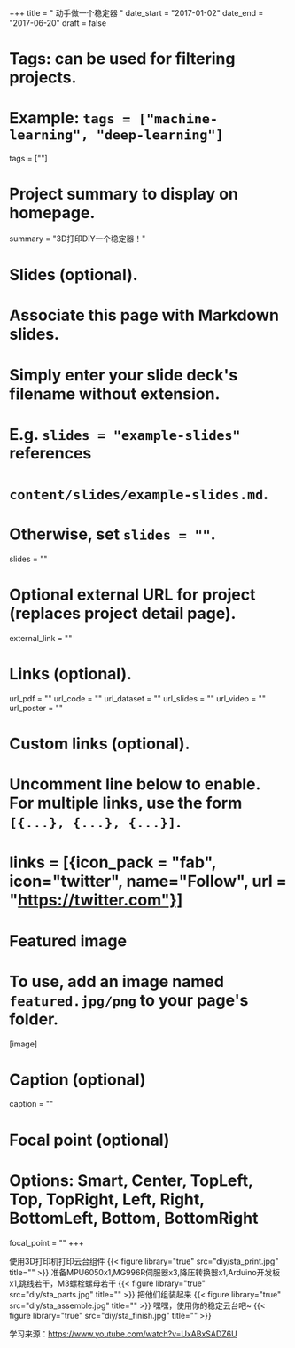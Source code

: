 +++
title = " 动手做一个稳定器 "
date_start = "2017-01-02"
date_end = "2017-06-20"
draft = false

# Tags: can be used for filtering projects.
# Example: `tags = ["machine-learning", "deep-learning"]`
tags = [""]


# Project summary to display on homepage.
summary = "3D打印DIY一个稳定器！"

# Slides (optional).
#   Associate this page with Markdown slides.
#   Simply enter your slide deck's filename without extension.
#   E.g. `slides = "example-slides"` references 
#   `content/slides/example-slides.md`.
#   Otherwise, set `slides = ""`.
slides = ""

# Optional external URL for project (replaces project detail page).
external_link = ""

# Links (optional).
url_pdf = ""
url_code = ""
url_dataset = ""
url_slides = ""
url_video = ""
url_poster = ""

# Custom links (optional).
#   Uncomment line below to enable. For multiple links, use the form `[{...}, {...}, {...}]`.
# links = [{icon_pack = "fab", icon="twitter", name="Follow", url = "https://twitter.com"}]

# Featured image
# To use, add an image named `featured.jpg/png` to your page's folder. 
[image]
  # Caption (optional)
  caption = ""

  # Focal point (optional)
  # Options: Smart, Center, TopLeft, Top, TopRight, Left, Right, BottomLeft, Bottom, BottomRight
  focal_point = ""
+++

使用3D打印机打印云台组件
{{< figure library="true" src="diy/sta_print.jpg" title="" >}}
准备MPU6050x1,MG996R伺服器x3,降压转换器x1,Arduino开发板x1,跳线若干，M3螺栓螺母若干
{{< figure library="true" src="diy/sta_parts.jpg" title="" >}}
把他们组装起来
{{< figure library="true" src="diy/sta_assemble.jpg" title="" >}}
嘿嘿，使用你的稳定云台吧~
{{< figure library="true" src="diy/sta_finish.jpg" title="" >}}

学习来源：https://www.youtube.com/watch?v=UxABxSADZ6U
